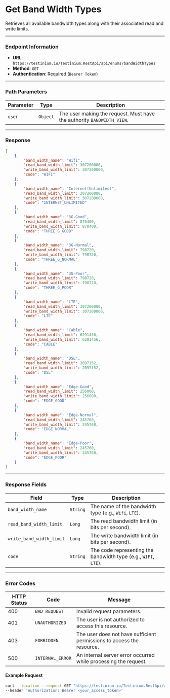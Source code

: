 # Get Band Width Types

Retrieves all available bandwidth types along with their associated read and write limits.

***

### Endpoint Information

* **URL**: `https://testinium.io/Testinium.RestApi/api/enums/bandWidthTypes`
* **Method**: `GET`
* **Authentication**: Required (`Bearer Token`)

***

### Path Parameters

| Parameter | Type     | Description                                                            |
| --------- | -------- | ---------------------------------------------------------------------- |
| `user`    | `Object` | The user making the request. Must have the authority `BANDWIDTH_VIEW`. |

***

### Response

```json
[
    {
        "band_width_name": "Wifi",
        "read_band_width_limit": 307200000,
        "write_band_width_limit": 307200000,
        "code": "WIFI"
    },
    {
        "band_width_name": "Internet(Unlimited)",
        "read_band_width_limit": 307200000,
        "write_band_width_limit": 307200000,
        "code": "INTERNET_UNLIMITED"
    },
    {
        "band_width_name": "3G-Good",
        "read_band_width_limit": 870400,
        "write_band_width_limit": 870400,
        "code": "THREE_G_GOOD"
    },
    {
        "band_width_name": "3G-Normal",
        "read_band_width_limit": 798720,
        "write_band_width_limit": 798720,
        "code": "THREE_G_NORMAL"
    },
    {
        "band_width_name": "3G-Poor",
        "read_band_width_limit": 798720,
        "write_band_width_limit": 798720,
        "code": "THREE_G_POOR"
    },
    {
        "band_width_name": "LTE",
        "read_band_width_limit": 307200000,
        "write_band_width_limit": 307200000,
        "code": "LTE"
    },
    {
        "band_width_name": "Cable",
        "read_band_width_limit": 6291456,
        "write_band_width_limit": 6291456,
        "code": "CABLE"
    },
    {
        "band_width_name": "DSL",
        "read_band_width_limit": 2097152,
        "write_band_width_limit": 2097152,
        "code": "DSL"
    },
    {
        "band_width_name": "Edge-Good",
        "read_band_width_limit": 256000,
        "write_band_width_limit": 256000,
        "code": "EDGE_GOOD"
    },
    {
        "band_width_name": "Edge-Normal",
        "read_band_width_limit": 245760,
        "write_band_width_limit": 245760,
        "code": "EDGE_NORMAL"
    },
    {
        "band_width_name": "Edge-Poor",
        "read_band_width_limit": 245760,
        "write_band_width_limit": 245760,
        "code": "EDGE_POOR"
    }
]
```

***

### Response Fields

<table data-full-width="false"><thead><tr><th>Field</th><th>Type</th><th>Description</th></tr></thead><tbody><tr><td><code>band_width_name</code></td><td><code>String</code></td><td>The name of the bandwidth type (e.g., <code>Wifi</code>, <code>LTE</code>).</td></tr><tr><td><code>read_band_width_limit</code></td><td><code>Long</code></td><td>The read bandwidth limit (in bits per second).</td></tr><tr><td><code>write_band_width_limit</code></td><td><code>Long</code></td><td>The write bandwidth limit (in bits per second).</td></tr><tr><td><code>code</code></td><td><code>String</code></td><td>The code representing the bandwidth type (e.g., <code>WIFI</code>, <code>LTE</code>).</td></tr></tbody></table>

***

### Error Codes

| HTTP Status | Code             | Message                                                               |
| ----------- | ---------------- | --------------------------------------------------------------------- |
| 400         | `BAD_REQUEST`    | Invalid request parameters.                                           |
| 401         | `UNAUTHORIZED`   | The user is not authorized to access this resource.                   |
| 403         | `FORBIDDEN`      | The user does not have sufficient permissions to access the resource. |
| 500         | `INTERNAL_ERROR` | An internal server error occurred while processing the request.       |

#### Example Request

```bash
curl --location --request GET "https://testinium.io/Testinium.RestApi/api/enums/bandWidthTypes" \
--header 'Authorization: Bearer <your_access_token>'
```
